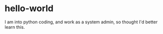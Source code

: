 # hello-world
I am into python coding, and work as a system admin, so thought I'd better learn this.
